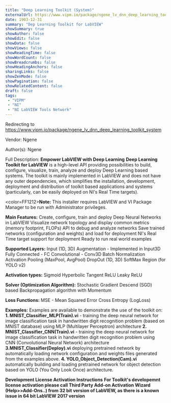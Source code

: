 ```yaml
---
title: "Deep Learning Toolkit (System)"
externalUrl: https://www.vipm.io/package/ngene_lv_dnn_deep_learning_toolkit_system
date: 1903-12-31
summary: "Dep Learning Toolkit for LabVIEW"
showSummary: true
showAuthor: false
showEdit: false
showData: false
showViews: false
showReadingTime: false
showWordCount: false
showBreadcrumbs: false
showHeadingAnchors: false
sharingLinks: false
showZenMode: false
showPagination: false
showRelatedContent: false
draft: false
tags:
 - "VIPM"
 - "NI"
 - "NI LabVIEW Tools Network"
---
```


Redirecting to https://www.vipm.io/package/ngene_lv_dnn_deep_learning_toolkit_system

Vendor: Ngene

Author(s): Ngene
 
Full Description:
**Empower LabVIEW with Deep Learning**
**Deep Learning Toolkit for LabVIEW** is a high-level API providing possibilities to build, configure, visualize, train, analyze and deploy Deep Learning based systems. The toolkit is mainly implemented in LabVIEW and does not have any outer dependencies, which simplifies the installation, development, deployment and distribution of toolkit based applications and systems (particularly, can be easily deployed on NI's Real Time targets).

<color=FF1212>**Note:** This installer requires LabVIEW and VI Package Manager to be run with Administrator privileges. </color>

**Main Features:**
Create, configure, train and deploy Deep Neural Networks in LabVIEW
Visualize network topology and display common metrics (memory footprint, FLOPs)
API to debug and analyze networks
Save trained networks (configuration and weights) and load for deployment
NI's Real Time target support for deployment
Ready to run real world examples

**Supported Layers:**
Input (1D, 3D)
Augmentation - Implemented in Input3D
Fully Connected - FC
Convolutional - Conv3D
Batch Normalization
Activation
Pooling (MaxPool, AvgPool)
DropOut (1D, 3D)
SoftMax
Region (for YOLO v2)

**Activation types:**
Sigmoid
Hyperbolic Tangent
ReLU
Leaky ReLU

**Solver (Optimization Algorithm):**
Stochastic Gradient Descend (SGD) based Backpropagation algorithm with Momentum

**Loss Functions:**
MSE - Mean Squared Error
Cross Entropy (LogLoss)

**Examples:**
Examples are available to demonstrate the use of the toolkit on: 
**1. MNIST_Classifier_MLP(Train).vi** - training the deep neural network for image classification task in handwritten digit recognition problem (based on MNIST database) using MLP (Multilayer Perceptron) architecture
**2. MNIST_Classifier_CNN(Train).vi** - training the deep neural network for image classification task in handwritten digit recognition problem using CNN (Convolutional Neural Network) architecture
**3.MNIST_Classifier(Deploy).vi** deploying pretrained network by automatically loading network configuration and weights files generated from the examples above.
**4. YOLO_Object_Detection(Cam).vi** automatically building and loading pretrained network for object detection based on YOLO (You Only Look Once) architecture.

**Development License Activation Instructions**
**For Toolkit's developemnt license activation please call Third Party Add-on Activation Wizard (Help>>Add-Ons..) from 32 bit version of LabVIEW, as there is a known issue in 64 bit LabVIEW 2017 version**
